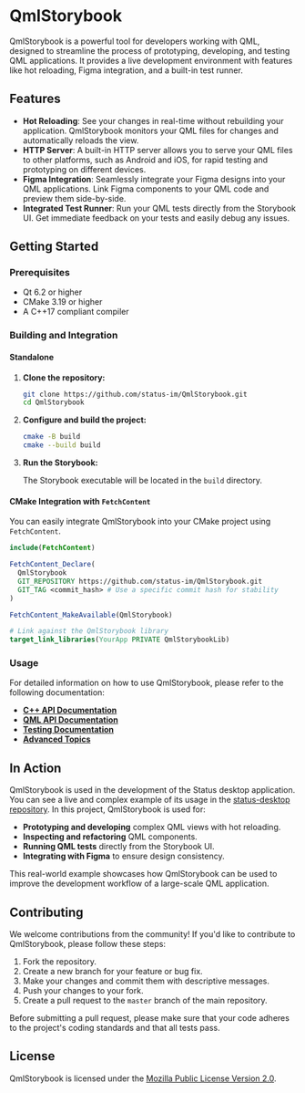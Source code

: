 # QmlStorybook

QmlStorybook is a powerful tool for developers working with QML, designed to streamline the process of prototyping, developing, and testing QML applications. It provides a live development environment with features like hot reloading, Figma integration, and a built-in test runner.

## Features

- **Hot Reloading**: See your changes in real-time without rebuilding your application. QmlStorybook monitors your QML files for changes and automatically reloads the view.
- **HTTP Server**: A built-in HTTP server allows you to serve your QML files to other platforms, such as Android and iOS, for rapid testing and prototyping on different devices.
- **Figma Integration**: Seamlessly integrate your Figma designs into your QML applications. Link Figma components to your QML code and preview them side-by-side.
- **Integrated Test Runner**: Run your QML tests directly from the Storybook UI. Get immediate feedback on your tests and easily debug any issues.

## Getting Started

### Prerequisites

- Qt 6.2 or higher
- CMake 3.19 or higher
- A C++17 compliant compiler

### Building and Integration

#### Standalone

1.  **Clone the repository:**

    ```bash
    git clone https://github.com/status-im/QmlStorybook.git
    cd QmlStorybook
    ```

2.  **Configure and build the project:**

    ```bash
    cmake -B build
    cmake --build build
    ```

3.  **Run the Storybook:**

    The Storybook executable will be located in the `build` directory.

#### CMake Integration with `FetchContent`

You can easily integrate QmlStorybook into your CMake project using `FetchContent`.

```cmake
include(FetchContent)

FetchContent_Declare(
  QmlStorybook
  GIT_REPOSITORY https://github.com/status-im/QmlStorybook.git
  GIT_TAG <commit_hash> # Use a specific commit hash for stability
)

FetchContent_MakeAvailable(QmlStorybook)

# Link against the QmlStorybook library
target_link_libraries(YourApp PRIVATE QmlStorybookLib)
```

### Usage

For detailed information on how to use QmlStorybook, please refer to the following documentation:

- **[C++ API Documentation](documentation/cpp_api.md)**
- **[QML API Documentation](documentation/qml_api.md)**
- **[Testing Documentation](documentation/testing.md)**
- **[Advanced Topics](documentation/advanced.md)**

## In Action

QmlStorybook is used in the development of the Status desktop application. You can see a live and complex example of its usage in the [status-desktop repository](https://github.com/status-im/status-desktop/tree/master/storybook). In this project, QmlStorybook is used for:

-   **Prototyping and developing** complex QML views with hot reloading.
-   **Inspecting and refactoring** QML components.
-   **Running QML tests** directly from the Storybook UI.
-   **Integrating with Figma** to ensure design consistency.

This real-world example showcases how QmlStorybook can be used to improve the development workflow of a large-scale QML application.

## Contributing

We welcome contributions from the community! If you'd like to contribute to QmlStorybook, please follow these steps:

1.  Fork the repository.
2.  Create a new branch for your feature or bug fix.
3.  Make your changes and commit them with descriptive messages.
4.  Push your changes to your fork.
5.  Create a pull request to the `master` branch of the main repository.

Before submitting a pull request, please make sure that your code adheres to the project's coding standards and that all tests pass.

## License

QmlStorybook is licensed under the [Mozilla Public License Version 2.0](LICENSE.md).
